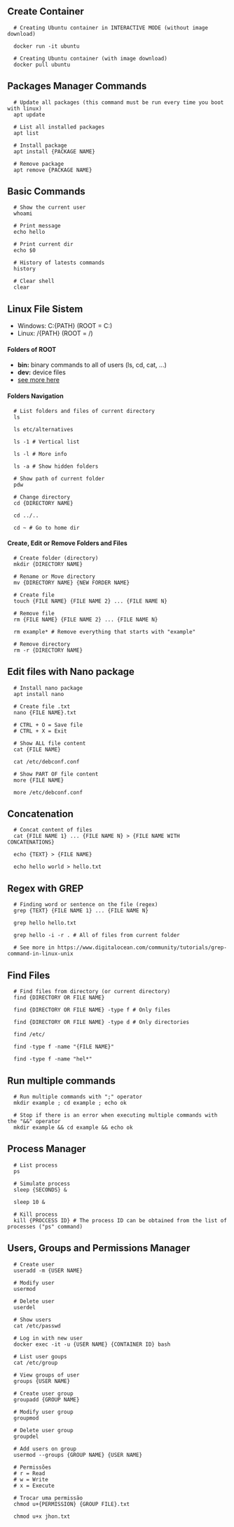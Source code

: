 ## Create Container
```shell
  # Creating Ubuntu container in INTERACTIVE MODE (without image download)

  docker run -it ubuntu

  # Creating Ubuntu container (with image download)
  docker pull ubuntu
```

## Packages Manager Commands
```shell
  # Update all packages (this command must be run every time you boot with linux)
  apt update

  # List all installed packages
  apt list

  # Install package
  apt install {PACKAGE NAME}

  # Remove package
  apt remove {PACKAGE NAME}
```

## Basic Commands
```shell
  # Show the current user
  whoami

  # Print message
  echo hello

  # Print current dir
  echo $0

  # History of latests commands
  history

  # Clear shell
  clear
```

## Linux File Sistem

* Windows: C:\{PATH}  (ROOT = C:\)
* Linux: /{PATH}      (ROOT = /)

#### Folders of ROOT

* **bin:** binary commands to all of users (ls, cd, cat, ...)
* **dev:** device files
* [see more here](https://www.thegeekstuff.com/2010/09/linux-file-system-structure/)

#### Folders Navigation
```shell
  # List folders and files of current directory
  ls

  ls etc/alternatives

  ls -1 # Vertical list

  ls -l # More info

  ls -a # Show hidden folders

  # Show path of current folder
  pdw

  # Change directory
  cd {DIRECTORY NAME}
  
  cd ../..

  cd ~ # Go to home dir
```

#### Create, Edit or Remove Folders and Files
```shell
  # Create folder (directory)
  mkdir {DIRECTORY NAME}

  # Rename or Move directory
  mv {DIRECTORY NAME} {NEW FORDER NAME}

  # Create file
  touch {FILE NAME} {FILE NAME 2} ... {FILE NAME N}

  # Remove file
  rm {FILE NAME} {FILE NAME 2} ... {FILE NAME N}

  rm example* # Remove everything that starts with "example"

  # Remove directory
  rm -r {DIRECTORY NAME}
```

## Edit files with Nano package
```shell
  # Install nano package
  apt install nano

  # Create file .txt
  nano {FILE NAME}.txt

  # CTRL + O = Save file
  # CTRL + X = Exit

  # Show ALL file content
  cat {FILE NAME}

  cat /etc/debconf.conf

  # Show PART OF file content
  more {FILE NAME}

  more /etc/debconf.conf
```

## Concatenation
```shell
  # Concat content of files
  cat {FILE NAME 1} ... {FILE NAME N} > {FILE NAME WITH CONCATENATIONS}

  echo {TEXT} > {FILE NAME}

  echo hello world > hello.txt
```

## Regex with GREP
```shell
  # Finding word or sentence on the file (regex)
  grep {TEXT} {FILE NAME 1} ... {FILE NAME N}

  grep hello hello.txt
  
  grep hello -i -r . # All of files from current folder

  # See more in https://www.digitalocean.com/community/tutorials/grep-command-in-linux-unix
```

## Find Files
```shell
  # Find files from directory (or current directory)
  find {DIRECTORY OR FILE NAME}
  
  find {DIRECTORY OR FILE NAME} -type f # Only files
  
  find {DIRECTORY OR FILE NAME} -type d # Only directories

  find /etc/

  find -type f -name "{FILE NAME}"

  find -type f -name "hel*"
```

## Run multiple commands
```shell
  # Run multiple commands with ";" operator
  mkdir example ; cd example ; echo ok
  
  # Stop if there is an error when executing multiple commands with the "&&" operator
  mkdir example && cd example && echo ok
```

## Process Manager
```shell
  # List process
  ps

  # Simulate process
  sleep {SECONDS} &

  sleep 10 &

  # Kill process
  kill {PROCCESS ID} # The process ID can be obtained from the list of processes ("ps" command)
```

## Users, Groups and Permissions Manager
```shell
  # Create user
  useradd -m {USER NAME}

  # Modify user
  usermod

  # Delete user
  userdel

  # Show users
  cat /etc/passwd

  # Log in with new user
  docker exec -it -u {USER NAME} {CONTAINER ID} bash

  # List user goups
  cat /etc/group

  # View groups of user
  groups {USER NAME}
  
  # Create user group
  groupadd {GROUP NAME}

  # Modify user group
  groupmod

  # Delete user group
  groupdel

  # Add users on group
  usermod --groups {GROUP NAME} {USER NAME}

  # Permissões
  # r = Read
  # w = Write
  # x = Execute

  # Trocar uma permissão
  chmod u+{PERMISSION} {GROUP FILE}.txt
  
  chmod u+x jhon.txt
```
